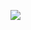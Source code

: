 ![](https://bat.bing.com/action/0?ti=56018282&Ver=2&mid=7267cb7f-2c19-4348-80e2-8bbf62bb67d3&sid=201ffde0635411ee902411d77b750559&vid=20202bf0635411ee9ac03f2e618b0b9f&vids=0&msclkid=N&pi=0&lg=en-US&sw=800&sh=600&sc=24&nwd=1&tl=Shortform%20%7C%20A%20Mind%20for%20Numbers&p=https%3A%2F%2Fwww.shortform.com%2Fapp%2Fbook%2Fa-mind-for-numbers%2Fexercise-alternate-between-focused-and-diffuse-thinking&r=&lt=510&evt=pageLoad&sv=1&rn=886764)
